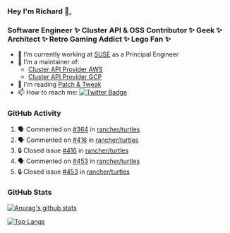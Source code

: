 ### Hey I'm Richard 👋, 

<h3 align="left">Software Engineer ✨ Cluster API & OSS Contributor ✨ Geek ✨ Architect ✨ Retro Gaming Addict ✨ Lego Fan ✨</h3>

- 🔭 I’m currently working at [SUSE](https://www.suse.com/) as a Principal Engineer
- 👯 I’m a maintainer of:
  -  [Cluster API Provider AWS](https://github.com/kubernetes-sigs/cluster-api-provider-aws)
  -  [Cluster API Provider GCP](https://github.com/kubernetes-sigs/cluster-api-provider-gcp)
- 💬 I'm reading [Patch & Tweak](https://bjooks.com/products/patch-tweak-exploring-modular-synthesis)
- 📫 How to reach me: [![Twitter Badge](https://img.shields.io/badge/-@fruit_case-00acee?style=flat&logo=Twitter&logoColor=white)](https://twitter.com/intent/follow?screen_name=fruit_case "Follow on Twitter")

### GitHub Activity 

<!--START_SECTION:activity-->
1. 🗣 Commented on [#364](https://github.com/rancher/turtles/issues/364#issuecomment-2037294555) in [rancher/turtles](https://github.com/rancher/turtles)
2. 🗣 Commented on [#416](https://github.com/rancher/turtles/issues/416#issuecomment-2037289085) in [rancher/turtles](https://github.com/rancher/turtles)
3. 🔒 Closed issue [#416](https://github.com/rancher/turtles/issues/416) in [rancher/turtles](https://github.com/rancher/turtles)
4. 🗣 Commented on [#453](https://github.com/rancher/turtles/issues/453#issuecomment-2037286783) in [rancher/turtles](https://github.com/rancher/turtles)
5. 🔒 Closed issue [#453](https://github.com/rancher/turtles/issues/453) in [rancher/turtles](https://github.com/rancher/turtles)
<!--END_SECTION:activity-->

### GitHub Stats

[![Anurag's github stats](https://github-readme-stats.vercel.app/api?username=richardcase&count_private=true&show_icons=true)](https://github.com/anuraghazra/github-readme-stats)

[![Top Langs](https://github-readme-stats.vercel.app/api/top-langs/?username=richardcase&hide=html&layout=compact)](https://github.com/anuraghazra/github-readme-stats)
